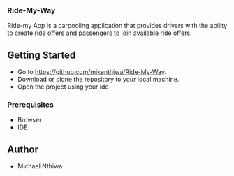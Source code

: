### Ride-My-Way

Ride-my App is a carpooling application that provides drivers with the ability to create ride offers
and passengers to join available ride offers.

## Getting Started

* Go to https://github.com/mikenthiwa/Ride-My-Way.
* Download or clone the repository to your local machine.
* Open the project using your ide

### Prerequisites

* Browser
* IDE

## Author

* Michael Nthiwa